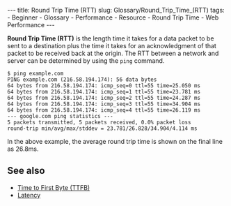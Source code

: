--- title: Round Trip Time (RTT) slug: Glossary/Round\_Trip\_Time\_(RTT) tags: - Beginner - Glossary - Performance - Resource - Round Trip Time - Web Performance ---

**Round Trip Time (RTT)** is the length time it takes for a data packet to be sent to a destination plus the time it takes for an acknowledgment of that packet to be received back at the origin. The RTT between a network and server can be determined by using the `ping` command.

    $ ping example.com
    PING example.com (216.58.194.174): 56 data bytes
    64 bytes from 216.58.194.174: icmp_seq=0 ttl=55 time=25.050 ms
    64 bytes from 216.58.194.174: icmp_seq=1 ttl=55 time=23.781 ms
    64 bytes from 216.58.194.174: icmp_seq=2 ttl=55 time=24.287 ms
    64 bytes from 216.58.194.174: icmp_seq=3 ttl=55 time=34.904 ms
    64 bytes from 216.58.194.174: icmp_seq=4 ttl=55 time=26.119 ms
    --- google.com ping statistics ---
    5 packets transmitted, 5 packets received, 0.0% packet loss
    round-trip min/avg/max/stddev = 23.781/26.828/34.904/4.114 ms

In the above example, the average round trip time is shown on the final line as 26.8ms.

See also
--------

-   [Time to First Byte (TTFB)](/en-US/docs/Glossary/time_to_first_byte)
-   [Latency](/en-US/docs/Glossary/Latency)
